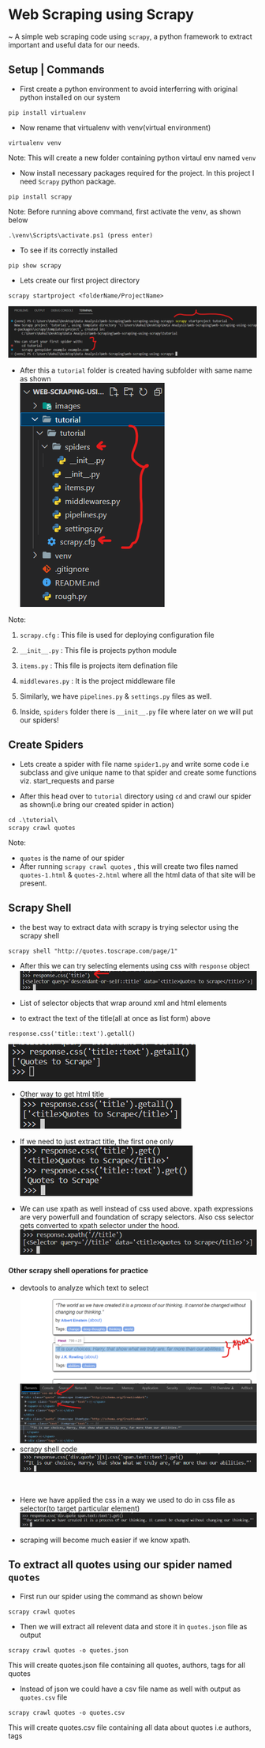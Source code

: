 # Web Scraping using Scrapy

~ A simple web scraping code using ```scrapy```, a python framework to extract important and useful data for our needs.

## Setup | Commands
- First create a python environment to avoid interferring with original python installed on our system
```
pip install virtualenv
```
- Now rename that virtualenv with venv(virtual environment)
```
virtualenv venv
```
Note: This will create a new folder containing python virtaul env named ```venv```

- Now install necessary packages required for the project. In this project I need ```Scrapy``` python package.
```
pip install scrapy
```
Note: Before running above command, first activate the venv, as shown below
```
.\venv\Scripts\activate.ps1 (press enter)
```
- To see if its correctly installed
```
pip show scrapy
```

- Lets create our first project directory
```
scrapy startproject <folderName/ProjectName>
```
![First Project](./images/firstProject.png)

- After this a ```tutorial``` folder is created having subfolder with same name as shown <br>
![tutorial file structure](./images/firstProject-file-structure.png)

Note: 
1. ```scrapy.cfg``` : This file is used for deploying configuration file
2. ```__init__.py``` : This file is projects python module
3. ```items.py``` : This file is projects item defination file 
4. ```middlewares.py``` : It is the project middleware file
5. Similarly, we have ```pipelines.py``` & ```settings.py``` files as well.

6. Inside, ```spiders``` folder there is ```__init__.py``` file where later on we will put our spiders!

## Create Spiders
- Lets create a spider with file name  ```spider1.py``` and write some code i.e subclass and give unique name to that spider and create some functions viz. start_requests and parse

- After this head over to ```tutorial``` directory using ```cd``` and crawl our spider as shown(i.e bring our created spider in action)
```
cd .\tutorial\
scrapy crawl quotes
```
Note: 
- ```quotes``` is the name of our spider
- After running ```scrapy crawl quotes``` , this will create two files named ```quotes-1.html``` & ```quotes-2.html``` where all the html data of that site will be present.

## Scrapy Shell 
- the best way to extract data with scrapy is trying selector using the scrapy shell
```
scrapy shell "http://quotes.toscrape.com/page/1"
```
- After this we can try selecting elements using css with ```response``` object
![scrapy shell](./images/scrapy-shell.png) 
- List of selector objects that wrap around xml and html elements

- to extract the text of the title(all at once as list form) above
```
response.css('title::text').getall() 
```
![extract title text](./images/extract-title-text.png)

- Other way to get html title <br>
![extract title](./images/extract-title.png)

- If we need to just extract title, the first one only
![get only first title text](./images/get-only-first-titleText.png)

- We can use xpath as well instead of css used above. xpath expressions are very powerfull and foundation of scrapy selectors. Also css selector gets converted to xpath selector under the hood.
![expath extract title](./images/expath-extract-title.png)

#### Other scrapy shell operations for practice
- devtools to analyze which text to select<br>
![extract first code](./images/extract-quote-css-1.png)
- scrapy shell code <br>
![scrapy code](./images/quote-extraction-using-css.png)
<br>

- Here we have applied the css in a way we used to do in css file as selector(to target particular element)
![extract quote using scrapy with css](/images/extract-quote-css-2.png) 

- scraping will become much easier if we know xpath.

## To extract all quotes using our spider named ```quotes```

- First run our spider using the command as shown below
```
scrapy crawl quotes
```

- Then we will extract all relevent data and store it in ```quotes.json``` file as output
```
scrapy crawl quotes -o quotes.json
```
This will create quotes.json file containing all quotes, authors, tags for all quotes

- Instead of json we could have a csv file name as well with output as ```quotes.csv``` file
```
scrapy crawl quotes -o quotes.csv
```
This will create quotes.csv file containing all data about quotes i.e authors, tags
